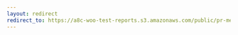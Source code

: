 ```yaml
---
layout: redirect
redirect_to: https://a8c-woo-test-reports.s3.amazonaws.com/public/pr-merge/41163/e2e/index.html
---
```


